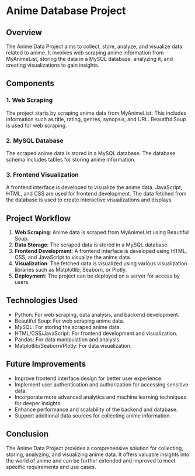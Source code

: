 # Anime Database Project

## Overview
The Anime Data Project aims to collect, store, analyze, and visualize data related to anime. It involves web scraping anime information from MyAnimeList, storing the data in a MySQL database, analyzing it, and creating visualizations to gain insights.

## Components

### 1. Web Scraping
The project starts by scraping anime data from MyAnimeList. This includes information such as title, rating, genres, synopsis, and URL. Beautiful Soup is used for web scraping.

### 2. MySQL Database
The scraped anime data is stored in a MySQL database. The database schema includes tables for storing anime information.

### 3. Frontend Visualization
A frontend interface is developed to visualize the anime data. JavaScript, HTML, and CSS are used for frontend development. The data fetched from the database is used to create interactive visualizations and displays.

## Project Workflow

1. **Web Scraping**: Anime data is scraped from MyAnimeList using Beautiful Soup.
2. **Data Storage**: The scraped data is stored in a MySQL database.
3. **Frontend Development**: A frontend interface is developed using HTML, CSS, and JavaScript to visualize the anime data.
4. **Visualization**: The fetched data is visualized using various visualization libraries such as Matplotlib, Seaborn, or Plotly.
5. **Deployment**: The project can be deployed on a server for access by users.

## Technologies Used

- Python: For web scraping, data analysis, and backend development.
- Beautiful Soup: For web scraping anime data.
- MySQL: For storing the scraped anime data.
- HTML/CSS/JavaScript: For frontend development and visualization.
- Pandas: For data manipulation and analysis.
- Matplotlib/Seaborn/Plotly: For data visualization.

## Future Improvements

- Improve frontend interface design for better user experience.
- Implement user authentication and authorization for accessing sensitive data.
- Incorporate more advanced analytics and machine learning techniques for deeper insights.
- Enhance performance and scalability of the backend and database.
- Support additional data sources for collecting anime information.

## Conclusion

The Anime Data Project provides a comprehensive solution for collecting, storing, analyzing, and visualizing anime data. It offers valuable insights into the world of anime and can be further extended and improved to meet specific requirements and use cases.
